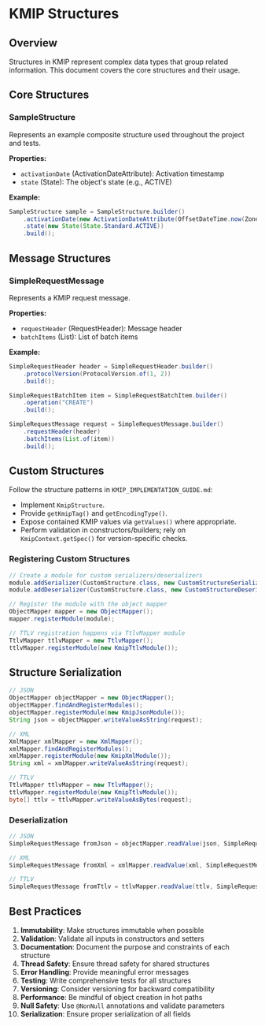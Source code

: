 # KMIP Structures

## Overview

Structures in KMIP represent complex data types that group related information. This document covers the core structures and their usage.

## Core Structures

### SampleStructure

Represents an example composite structure used throughout the project and tests.

**Properties:**
- `activationDate` (ActivationDateAttribute): Activation timestamp
- `state` (State): The object's state (e.g., ACTIVE)

**Example:**
```java
SampleStructure sample = SampleStructure.builder()
    .activationDate(new ActivationDateAttribute(OffsetDateTime.now(ZoneOffset.UTC)))
    .state(new State(State.Standard.ACTIVE))
    .build();
```

<!-- KeyWrappingData example omitted; keep API guide focused on implemented structures in this project. -->

<!-- TemplateAttribute example omitted; not part of current implemented types shown in docs. -->

## Message Structures

### SimpleRequestMessage

Represents a KMIP request message.

**Properties:**
- `requestHeader` (RequestHeader): Message header
- `batchItems` (List<RequestBatchItem>): List of batch items

**Example:**
```java
SimpleRequestHeader header = SimpleRequestHeader.builder()
    .protocolVersion(ProtocolVersion.of(1, 2))
    .build();

SimpleRequestBatchItem item = SimpleRequestBatchItem.builder()
    .operation("CREATE")
    .build();

SimpleRequestMessage request = SimpleRequestMessage.builder()
    .requestHeader(header)
    .batchItems(List.of(item))
    .build();
```

<!-- ResponseMessage example omitted; request-side structures are the canonical starting point in this project. -->

## Custom Structures

Follow the structure patterns in `KMIP_IMPLEMENTATION_GUIDE.md`:
- Implement `KmipStructure`.
- Provide `getKmipTag()` and `getEncodingType()`.
- Expose contained KMIP values via `getValues()` where appropriate.
- Perform validation in constructors/builders; rely on `KmipContext.getSpec()` for version-specific checks.

### Registering Custom Structures

```java
// Create a module for custom serializers/deserializers
module.addSerializer(CustomStructure.class, new CustomStructureSerializer());
module.addDeserializer(CustomStructure.class, new CustomStructureDeserializer());

// Register the module with the object mapper
ObjectMapper mapper = new ObjectMapper();
mapper.registerModule(module);

// TTLV registration happens via TtlvMapper module
TtlvMapper ttlvMapper = new TtlvMapper();
ttlvMapper.registerModule(new KmipTtlvModule());
```

## Structure Serialization

```java
// JSON
ObjectMapper objectMapper = new ObjectMapper();
objectMapper.findAndRegisterModules();
objectMapper.registerModule(new KmipJsonModule());
String json = objectMapper.writeValueAsString(request);

// XML
XmlMapper xmlMapper = new XmlMapper();
xmlMapper.findAndRegisterModules();
xmlMapper.registerModule(new KmipXmlModule());
String xml = xmlMapper.writeValueAsString(request);

// TTLV
TtlvMapper ttlvMapper = new TtlvMapper();
ttlvMapper.registerModule(new KmipTtlvModule());
byte[] ttlv = ttlvMapper.writeValueAsBytes(request);

```

### Deserialization

```java
// JSON
SimpleRequestMessage fromJson = objectMapper.readValue(json, SimpleRequestMessage.class);

// XML
SimpleRequestMessage fromXml = xmlMapper.readValue(xml, SimpleRequestMessage.class);

// TTLV
SimpleRequestMessage fromTtlv = ttlvMapper.readValue(ttlv, SimpleRequestMessage.class);
```

<!-- Validation helpers are enforced through constructors/builders and serializers. Add explicit checks where needed per KMIP guides. -->

## Best Practices

1. **Immutability**: Make structures immutable when possible
2. **Validation**: Validate all inputs in constructors and setters
3. **Documentation**: Document the purpose and constraints of each structure
4. **Thread Safety**: Ensure thread safety for shared structures
5. **Error Handling**: Provide meaningful error messages
6. **Testing**: Write comprehensive tests for all structures
7. **Versioning**: Consider versioning for backward compatibility
8. **Performance**: Be mindful of object creation in hot paths
9. **Null Safety**: Use `@NonNull` annotations and validate parameters
10. **Serialization**: Ensure proper serialization of all fields
